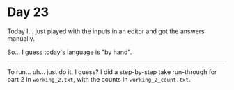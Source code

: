# Day 23

Today I... just played with the inputs in an editor and got the answers manually.

So... I guess today's language is "by hand".

---

To run... uh... just do it, I guess? I did a step-by-step take run-through for part 2 in `working_2.txt`, with
the counts in `working_2_count.txt`.
